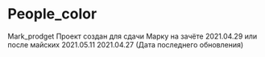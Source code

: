 # People_color
Mark_prodget
Проект создан для сдачи Марку на зачёте 2021.04.29 или после майских 2021.05.11
2021.04.27 (Дата последнего обновления)

